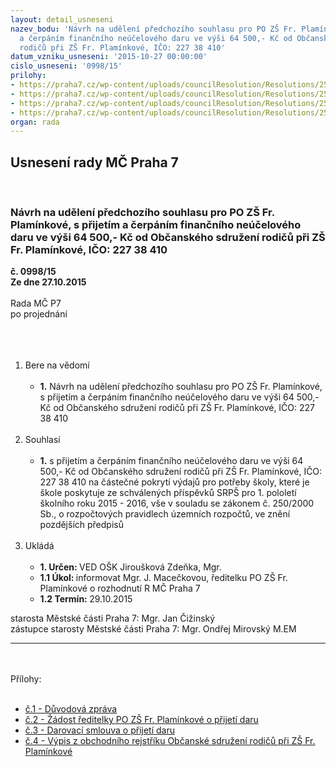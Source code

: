 ```yaml
---
layout: detail_usneseni
nazev_bodu: 'Návrh na udělení předchozího souhlasu pro PO ZŠ Fr. Plamínkové, s přijetím
  a čerpáním finančního neúčelového daru ve výši 64 500,- Kč od Občanského sdružení
  rodičů při ZŠ Fr. Plamínkové, IČO: 227 38 410'
datum_vzniku_usneseni: '2015-10-27 00:00:00'
cislo_usneseni: '0998/15'
prilohy:
- https://praha7.cz/wp-content/uploads/councilResolution/Resolutions/25851/998_15_pril1.doc
- https://praha7.cz/wp-content/uploads/councilResolution/Resolutions/25851/69-15-%c4%8d.2_-_dar._smlouva_%c5%be%c3%a1dost_1._pololet%c3%ad.doc
- https://praha7.cz/wp-content/uploads/councilResolution/Resolutions/25851/69-15-%c4%8d.3_-_darovac%c3%ad_smlouva_os-_2015-_1._pol.doc
- https://praha7.cz/wp-content/uploads/councilResolution/Resolutions/25851/69-15-%c4%8d.4_-_vypis.pdf
organ: rada
---
```

<div id="ucUsn_pList" class="usn">
	<span><h2>Usnesení rady MČ Praha 7 </h2>
<br></span><div class="standBody">
<span><h3>Návrh na udělení předchozího souhlasu pro PO ZŠ Fr. Plamínkové, s přijetím a čerpáním finančního neúčelového daru ve výši 64 500,- Kč od Občanského sdružení rodičů při ZŠ Fr. Plamínkové, IČO: 227 38 410</h3></span><div class="center">
		<strong>č. 0998/15</strong><br>
	</div>
<div class="center">
		<strong>Ze dne 27.10.2015</strong><br><br>
	</div>Rada MČ P7<br>po projednání<br><br><br><ol>
<br><li>Bere na vědomí<br><ul>
<br><li>
<strong>1.</strong> Návrh na udělení předchozího souhlasu pro PO ZŠ Fr. Plamínkové, s přijetím a čerpáním finančního neúčelového daru ve výši 64 500,- Kč od Občanského sdružení rodičů při ZŠ Fr. Plamínkové, IČO: 227 38 410</li>
</ul>
<br>
</li>
<li>Souhlasí<br><ul>
<br><li>
<strong>1.</strong> s přijetím a čerpáním finančního neúčelového daru ve výši 64 500,- Kč od Občanského sdružení rodičů při ZŠ Fr. Plamínkové, IČO: 227 38 410 na částečné pokrytí výdajů pro potřeby školy, které je škole poskytuje ze schválených příspěvků SRPŠ pro 1. pololetí školního roku 2015 - 2016, vše v souladu se zákonem č. 250/2000 Sb., o rozpočtových pravidlech územních rozpočtů, ve znění pozdějších předpisů </li>
</ul>
<br>
</li>
<li>Ukládá<br><ul>
<br><li>
<strong>1. Určen: </strong>VED OŠK Jiroušková Zdeňka, Mgr.<br>
</li>
<li>
<strong>1.1 Úkol: </strong>informovat Mgr. J. Macečkovou, ředitelku PO ZŠ Fr. Plamínkové o rozhodnutí R MČ Praha 7<br>
</li>
<li>
<strong>1.2 Termín: </strong>29.10.2015</li>
</ul>
</li>
</ol>starosta Městské části Praha 7: Mgr. Jan Čižinský<br>zástupce starosty Městské části Praha 7: Mgr. Ondřej Mirovský M.EM <br><hr>
<br><br>Přílohy: <br><ul>
<br><li>
<a href="/zdroj.aspx?typ=4&amp;Id=67588&amp;sh=905850869" target="_blank" title="Odkaz na soubor - 22,5 kB - nové okno">č.1 - Důvodová zpráva</a><br>
</li>
<li>
<a href="/zdroj.aspx?typ=4&amp;id=67410&amp;sh=-171398859" target="_blank" title="Odkaz na soubor - 71,5 kB - nové okno">č.2 - Žádost ředitelky PO ZŠ Fr. Plamínkové o přijetí daru</a> <br>
</li>
<li>
<a href="/zdroj.aspx?typ=4&amp;id=67411&amp;sh=-170447531" target="_blank" title="Odkaz na soubor - 49,5 kB - nové okno">č.3 - Darovací smlouva o přijetí daru</a> <br>
</li>
<li><a href="/zdroj.aspx?typ=4&amp;id=67412&amp;sh=-171335307" target="_blank" title="Odkaz na soubor - 53,4 kB - nové okno">č.4 - Výpis z obchodního rejstříku Občanské sdružení rodičů při ZŠ Fr. Plamínkové </a></li>
</ul>
</div>
</div>